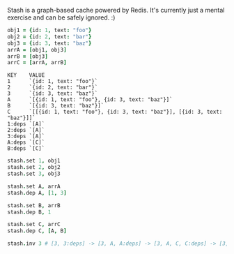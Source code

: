 Stash is a graph-based cache powered by Redis. It's currently just a mental exercise and can be safely ignored. :)

```coffeescript
obj1 = {id: 1, text: "foo"}
obj2 = {id: 2, text: "bar"}
obj3 = {id: 3, text: "baz"}
arrA = [obj1, obj3]
arrB = [obj3]
arrC = [arrA, arrB]
```

```
KEY    VALUE
1      `{id: 1, text: "foo"}`
2      `{id: 2, text: "bar"}`
3      `{id: 3, text: "baz"}`
A      `[{id: 1, text: "foo"}, {id: 3, text: "baz"}]`
B      `[{id: 3, text: "baz"}]`
C      `[[{id: 1, text: "foo"}, {id: 3, text: "baz"}], [{id: 3, text: "baz"}]]`
1:deps `[A]`
2:deps `[A]`
3:deps `[A]`
A:deps `[C]`
B:deps `[C]`
```

```coffeescript
stash.set 1, obj1
stash.set 2, obj2
stash.set 3, obj3

stash.set A, arrA
stash.dep A, [1, 3]

stash.set B, arrB
stash.dep B, 1

stash.set C, arrC
stash.dep C, [A, B]

stash.inv 3 # [3, 3:deps] -> [3, A, A:deps] -> [3, A, C, C:deps] -> [3, A, C]
```
